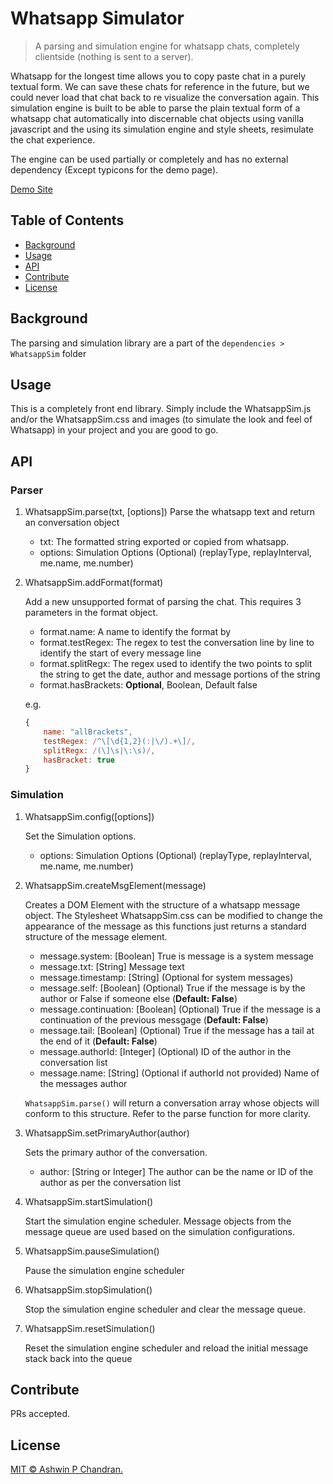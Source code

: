 # Whatsapp Simulator

> A parsing and simulation engine for whatsapp chats, completely clientside (nothing is sent to a server).

Whatsapp for the longest time allows you to copy paste chat in a purely textual form. We can save these chats for reference in the future, but we could never load that chat back to re visualize the conversation again. This simulation engine is built to be able to parse the plain textual form of a whatsapp chat automatically into discernable chat objects using vanilla javascript and the using its simulation engine and style sheets, resimulate the chat experience.

The engine can be used partially or completely and has no external dependency (Except typicons for the demo page).

[Demo Site](https://designedbyashw.in/test/wsim/)

## Table of Contents

- [Background](#background)
- [Usage](#usage)
- [API](#api)
- [Contribute](#contribute)
- [License](#license)

## Background

The parsing and simulation library are a part of the `dependencies > WhatsappSim` folder

## Usage

This is a completely front end library. Simply include the WhatsappSim.js and/or the WhatsappSim.css and images (to simulate the look and feel of Whatsapp) in your project and you are good to go.

## API

### Parser

1. WhatsappSim.parse(txt, [options])
    Parse the whatsapp text and return an conversation object

    - txt: The formatted string exported or copied from whatsapp.
    - options: Simulation Options (Optional) (replayType, replayInterval, me.name, me.number)

1. WhatsappSim.addFormat(format)

    Add a new unsupported format of parsing the chat. This requires 3 parameters in the format object.

    - format.name: A name to identify the format by
    - format.testRegex: The regex to test the conversation line by line to identify the start of every message line
    - format.splitRegx: The regex used to identify the two points to split the string to get the date, author and message portions of the string
    - format.hasBrackets: **Optional**, Boolean, Default false

    e.g.

    ````js
    {
        name: "allBrackets",
        testRegex: /^\[\d{1,2}(:|\/).+\]/,
        splitRegx: /(\]\s|\:\s)/,
        hasBracket: true
    }
    ````

### Simulation

1. WhatsappSim.config([options])

    Set the Simulation options.

    - options: Simulation Options (Optional) (replayType, replayInterval, me.name, me.number)

1. WhatsappSim.createMsgElement(message)

    Creates a DOM Element with the structure of a whatsapp message object. The Stylesheet WhatsappSim.css can be modified to change the appearance of the message as this functions just returns a standard structure of the message element.

    - message.system: [Boolean] True is message is a system message
    - message.txt: [String] Message text
    - message.timestamp: [String] (Optional for system messages)
    - message.self: [Boolean] (Optional) True if the message is by the author or False if someone else (**Default: False**)
    - message.continuation: [Boolean] (Optional) True if the message is a continuation of the previous messgage (**Default: False**)
    - message.tail: [Boolean] (Optional) True if the message has a tail at the end of it (**Default: False**)
    - message.authorId: [Integer] (Optional) ID of the author in the conversation list
    - message.name: [String] (Optional if authorId not provided) Name of the messages author

    `WhatsappSim.parse()` will return a conversation array whose objects will conform to this structure. Refer to the parse function for more clarity.

1. WhatsappSim.setPrimaryAuthor(author)

    Sets the primary author of the conversation.

    - author: [String or Integer] The author can be the name or ID of the author as per the conversation list

1. WhatsappSim.startSimulation()

    Start the simulation engine scheduler. Message objects from the message queue are used based on the simulation configurations.

1. WhatsappSim.pauseSimulation()

    Pause the simulation engine scheduler

1. WhatsappSim.stopSimulation()

    Stop the simulation engine scheduler and clear the message queue.

1. WhatsappSim.resetSimulation()

    Reset the simulation engine scheduler and reload the initial message stack back into the queue

## Contribute

PRs accepted.

## License

[MIT © Ashwin P Chandran.](./LICENSE)